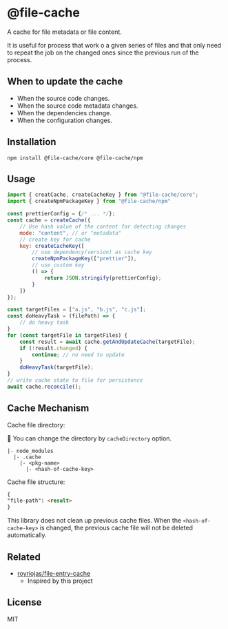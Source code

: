 # @file-cache

A cache for file metadata or file content.

It is useful for process that work o a given series of files and that only need to repeat the job on the changed ones since the previous run of the process.

## When to update the cache

- When the source code changes.
- When the source code metadata changes.
- When the dependencies change.
- When the configuration changes.

## Installation

```
npm install @file-cache/core @file-cache/npm
```

## Usage

```js
import { creatCache, createCacheKey } from "@file-cache/core";
import { createNpmPackageKey } from "@file-cache/npm"

const prettierConfig = {/* ... */};
const cache = createCache({
    // Use hash value of the content for detecting changes 
    mode: "content", // or "metadata"
    // create key for cache
    key: createCacheKey([
        // use dependency(version) as cache key
        createNpmPackageKey(["prettier"]),
        // use custom key
        () => {
            return JSON.stringify(prettierConfig);
        }
    ])
});

const targetFiles = ["a.js", "b.js", "c.js"];
const doHeavyTask = (filePath) => {
    // do heavy task
}
for (const targetFile in targetFiles) {
    const result = await cache.getAndUpdateCache(targetFile);
    if (!result.changed) {
        continue; // no need to update
    }
    doHeavyTask(targetFile);
}
// write cache state to file for persistence
await cache.reconcile();
```

## Cache Mechanism

Cache file directory:

:memo: You can change the directory by `cacheDirectory` option.

```
|- node_modules
  |- .cache
    |- <pkg-name>
      |- <hash-of-cache-key>
```

Cache file structure:

```markdown
{
"file-path": <result>
}
```

This library does not clean up previous cache files.
When the `<hash-of-cache-key>` is changed, the previous cache file will not be deleted automatically.

## Related

- [royriojas/file-entry-cache](https://github.com/royriojas/file-entry-cache)
  - Inspired by this project

## License

MIT
